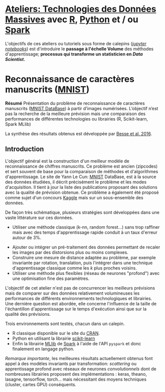 # [Ateliers: Technologies des Données Massives](https://github.com/wikistat/Ateliers-Big-Data) avec [R](https://cran.r-project.org/), [Python](https://www.python.org/) et / ou [Spark](href="http://spark.apache.org/)

L'objectifs de ces ateliers ou tutoriels sous forme de calepins ([*jupyter notebooks*](http://jupyter.org/)) est d'introduire le **passage à l'échelle Volume** des méthodes d'apprentissage; **processus qui transforme un statisticien en *Data Scientist*.** 


# Reconnaissance de caractères manuscrits ([MNIST](http://yann.lecun.com/exdb/mnist/)) 


**Résumé** Présentation du problème de reconnaissance de caractères manuscrits ([MNIST DataBase](http://yann.lecun.com/exdb/mnist/)) à partir d’images numérisées. L’objectif
n’est pas la recherche de la meilleure prévision mais une comparaison des performances de différentes technologies ou librairies (R, Scikit-learn, Spark MLlib)

La synthèse des résultats obtenus est développée par [Besse et al. 2016](https://hal.archives-ouvertes.fr/hal-01350099).

## Introduction
L'objectif général est la construction d'un meilleur modèle de reconnaissance de chiffres manuscrits. Ce problème est ancien (zipcodes) et sert souvent de base pour la comparaison de méthodes et d'algorithmes d'apprentissage. Le site de Yann Le Cun: [MNIST](http://yann.lecun.com/exdb/mnist/) DataBase, est à la source des données étudiées, il décrit précisément le problème et les modes d'acquisition. Il tient à jour la liste des publications proposant des solutions avec la qualité de prévision obtenue. Ce problème a également été proposé comme sujet d'un concours [Kaggle](https://www.kaggle.com/competitions) mais sur un sous-ensemble des données. 

De façon très schématique, plusieurs stratégies sont développées dans une vaste littérature sur ces données.  

- Utiliser une méthode classique (k-nn, random forest...) sans trop raffiner mais avec des temps d'apprentissage rapide conduit à un taux d'erreur autour de 3\%.
* Ajouter  ou intégrer un pré-traitement des données permettant de recaler les images par des distorsions plus ou moins complexes.
* Construire une mesure de distance adaptée au problème, par exemple invariante par rotation, translation, puis l'intégrer dans une technique d'apprentissage classique comme les $k$ plus proches voisins.
* Utiliser une méthode plus flexibles (réseau de neurones "profond") avec une optimisation fine des paramètres.

L'objectif de cet atelier n'est pas de concurrencer les meilleurs prévisions mais de comparer sur des données relativement volumineuses les performances de différents environnements technologiques et librairies.  Une dernière question est abordée, elle concerne l'influence de la taille de l'échantillon d'apprentissage sur le temps d'exécution ainsi que sur la qualité des prévisions.

Trois environnements sont testés, chacun dans un calepin.

- R classique disponible sur le site du [CRAN](https://cran.r-project.org/).
- Python en utilisant la librairie [scikit-learn](http://scikit-learn.org/stable/)
- Enfin la librairie [MLlib](http://spark.apache.org/mllib/) de [Spark](http://spark.apache.org) à l'aide de l'API `pyspark` et donc finalement en langage python.

*Remarque importante*, les meilleures résultats actuellement obtenus font appel à des modèles invariants par transformation: *scattering* ou apprentissage profond avec réseaux de neurones  *convolutionnels* dont de nombreuses librairies proposent des implémentations : keras, theano, lasagne, tensorflow, torch... mais nécessitant des moyens techniques (cluster, cartes GPU) conséquents.


